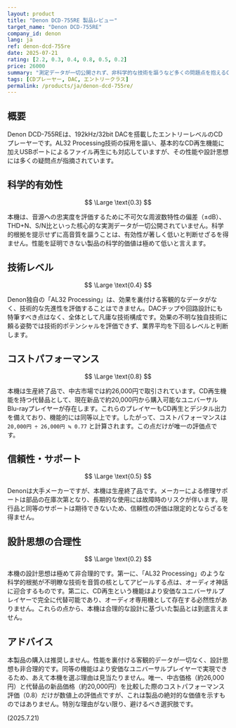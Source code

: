 ```yaml
---
layout: product
title: "Denon DCD-755RE 製品レビュー"
target_name: "Denon DCD-755RE"
company_id: denon
lang: ja
ref: denon-dcd-755re
date: 2025-07-21
rating: [2.2, 0.3, 0.4, 0.8, 0.5, 0.2]
price: 26000
summary: "測定データが一切公開されず、非科学的な技術を謳うなど多くの問題点を抱えるCDプレーヤー。生産終了品のためサポートにも懸念があり、専用機としての価値はほとんど見いだせない。唯一、中古市場での価格がコストパフォーマンスを辛うじて支えている。"
tags: [CDプレーヤー, DAC, エントリークラス]
permalink: /products/ja/denon-dcd-755re/
---
```

## 概要

Denon DCD-755REは、192kHz/32bit DACを搭載したエントリーレベルのCDプレーヤーです。AL32 Processing技術の採用を謳い、基本的なCD再生機能に加えUSBポートによるファイル再生にも対応していますが、その性能や設計思想には多くの疑問点が指摘されています。

## 科学的有効性

$$ \Large \text{0.3} $$

本機は、音源への忠実度を評価するために不可欠な周波数特性の偏差（±dB）、THD+N、S/N比といった核心的な実測データが一切公開されていません。科学的根拠を提示せずに高音質を謳うことは、有効性が著しく低いと判断せざるを得ません。性能を証明できない製品の科学的価値は極めて低いと言えます。

## 技術レベル

$$ \Large \text{0.4} $$

Denon独自の「AL32 Processing」は、効果を裏付ける客観的なデータがなく、技術的な先進性を評価することはできません。DACチップや回路設計にも特筆すべき点はなく、全体として凡庸な技術構成です。効果の不明な独自技術に頼る姿勢では技術的ポテンシャルを評価できず、業界平均を下回るレベルと判断します。

## コストパフォーマンス

$$ \Large \text{0.8} $$

本機は生産終了品で、中古市場では約26,000円で取引されています。CD再生機能を持つ代替品として、現在新品で約20,000円から購入可能なユニバーサルBlu-rayプレイヤーが存在します。これらのプレイヤーもCD再生とデジタル出力を備えており、機能的には同等以上です。したがって、コストパフォーマンスは `20,000円 ÷ 26,000円 ≒ 0.77` と計算されます。この点だけが唯一の評価点です。

## 信頼性・サポート

$$ \Large \text{0.5} $$

Denonは大手メーカーですが、本機は生産終了品です。メーカーによる修理サポートは部品の在庫次第となり、長期的な使用には故障時のリスクが伴います。現行品と同等のサポートは期待できないため、信頼性の評価は限定的とならざるを得ません。

## 設計思想の合理性

$$ \Large \text{0.2} $$

本機の設計思想は極めて非合理的です。第一に、「AL32 Processing」のような科学的根拠が不明瞭な技術を音質の核としてアピールする点は、オーディオ神話に迎合するものです。第二に、CD再生という機能はより安価なユニバーサルプレイヤーで完全に代替可能であり、オーディオ専用機として存在する必然性がありません。これらの点から、本機は合理的な設計に基づいた製品とは到底言えません。

## アドバイス

本製品の購入は推奨しません。性能を裏付ける客観的データが一切なく、設計思想も非合理的です。同等の機能はより安価なユニバーサルプレイヤーで実現できるため、あえて本機を選ぶ理由は見当たりません。唯一、中古価格（約26,000円）と代替品の新品価格（約20,000円）を比較した際のコストパフォーマンス評価（0.8）だけが数値上の評価点ですが、これは製品の絶対的な価値を示すものではありません。特別な理由がない限り、避けるべき選択肢です。

(2025.7.21)
